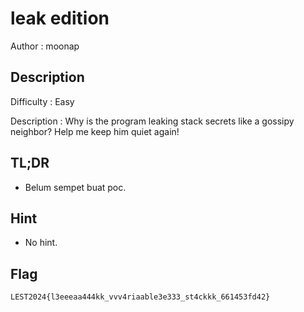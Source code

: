 # leak edition

Author : moonap

## Description

Difficulty : Easy

Description : Why is the program leaking stack secrets like a gossipy neighbor? Help me keep him quiet again!

## TL;DR

- Belum sempet buat poc.

## Hint 

- No hint.

## Flag

```
LEST2024{l3eeeaa444kk_vvv4riaable3e333_st4ckkk_661453fd42}
```
